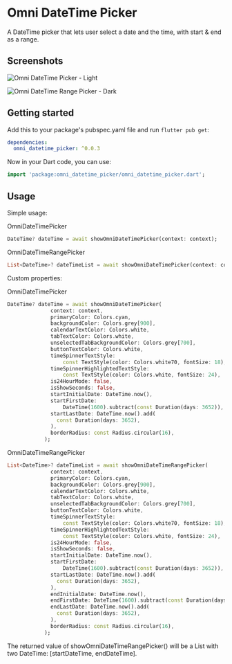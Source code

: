 <!-- 
This README describes the package. If you publish this package to pub.dev,
this README's contents appear on the landing page for your package.

For information about how to write a good package README, see the guide for
[writing package pages](https://dart.dev/guides/libraries/writing-package-pages). 

For general information about developing packages, see the Dart guide for
[creating packages](https://dart.dev/guides/libraries/create-library-packages)
and the Flutter guide for
[developing packages and plugins](https://flutter.dev/developing-packages). 
-->
# Omni DateTime Picker
A DateTime picker that lets user select a date and the time, with start & end as a range.

## Screenshots

![Omni DateTime Picker - Light](https://raw.githubusercontent.com/DogeeeXD/OmniDateTimePicker/master/screenshots/screenshot_light.png)

![Omni DateTime Range Picker - Dark](https://raw.githubusercontent.com/DogeeeXD/OmniDateTimePicker/master/screenshots/screenshot_dark.png)

## Getting started

Add this to your package's pubspec.yaml file and run `flutter pub get`:

```yaml
dependencies:
  omni_datetime_picker: ^0.0.3
```
Now in your Dart code, you can use:

```dart
import 'package:omni_datetime_picker/omni_datetime_picker.dart';
```

## Usage

Simple usage: 

OmniDateTimePicker
```dart
DateTime? dateTime = await showOmniDateTimePicker(context: context);
```

OmniDateTimeRangePicker
```dart
List<DateTime>? dateTimeList = await showOmniDateTimePicker(context: context);
```

Custom properties:

OmniDateTimePicker
```dart
DateTime? dateTime = await showOmniDateTimePicker(
              context: context,
              primaryColor: Colors.cyan,
              backgroundColor: Colors.grey[900],
              calendarTextColor: Colors.white,
              tabTextColor: Colors.white,
              unselectedTabBackgroundColor: Colors.grey[700],
              buttonTextColor: Colors.white,
              timeSpinnerTextStyle:
                  const TextStyle(color: Colors.white70, fontSize: 18),
              timeSpinnerHighlightedTextStyle:
                  const TextStyle(color: Colors.white, fontSize: 24),
              is24HourMode: false,
              isShowSeconds: false,
              startInitialDate: DateTime.now(),
              startFirstDate:
                  DateTime(1600).subtract(const Duration(days: 3652)),
              startLastDate: DateTime.now().add(
                const Duration(days: 3652),
              ),
              borderRadius: const Radius.circular(16),
            );
```

OmniDateTimeRangePicker
```dart
List<DateTime>? dateTimeList = await showOmniDateTimeRangePicker(
              context: context,
              primaryColor: Colors.cyan,
              backgroundColor: Colors.grey[900],
              calendarTextColor: Colors.white,
              tabTextColor: Colors.white,
              unselectedTabBackgroundColor: Colors.grey[700],
              buttonTextColor: Colors.white,
              timeSpinnerTextStyle:
                  const TextStyle(color: Colors.white70, fontSize: 18),
              timeSpinnerHighlightedTextStyle:
                  const TextStyle(color: Colors.white, fontSize: 24),
              is24HourMode: false,
              isShowSeconds: false,
              startInitialDate: DateTime.now(),
              startFirstDate:
                  DateTime(1600).subtract(const Duration(days: 3652)),
              startLastDate: DateTime.now().add(
                const Duration(days: 3652),
              ),
              endInitialDate: DateTime.now(),
              endFirstDate: DateTime(1600).subtract(const Duration(days: 3652)),
              endLastDate: DateTime.now().add(
                const Duration(days: 3652),
              ),
              borderRadius: const Radius.circular(16),
            );
```
The returned value of showOmniDateTimeRangePicker() will be a List with two DateTime: [startDateTime, endDateTime].




<!-- ## Additional information

TODO: Tell users more about the package: where to find more information, how to 
contribute to the package, how to file issues, what response they can expect 
from the package authors, and more. -->
